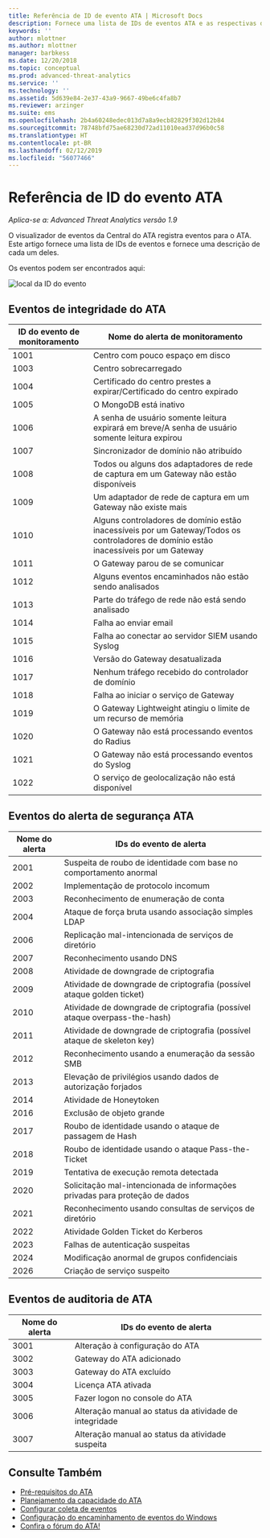 ```yaml
---
title: Referência de ID de evento ATA | Microsoft Docs
description: Fornece uma lista de IDs de eventos ATA e as respectivas descrições.
keywords: ''
author: mlottner
ms.author: mlottner
manager: barbkess
ms.date: 12/20/2018
ms.topic: conceptual
ms.prod: advanced-threat-analytics
ms.service: ''
ms.technology: ''
ms.assetid: 5d639e84-2e37-43a9-9667-49be6c4fa8b7
ms.reviewer: arzinger
ms.suite: ems
ms.openlocfilehash: 2b4a60248edec013d7a8a9ecb82829f302d12b84
ms.sourcegitcommit: 78748bfd75ae68230d72ad11010ead37d96b0c58
ms.translationtype: HT
ms.contentlocale: pt-BR
ms.lasthandoff: 02/12/2019
ms.locfileid: "56077466"
---
```

# <a name="ata-event-id-reference"></a>Referência de ID do evento ATA


*Aplica-se a: Advanced Threat Analytics versão 1.9*

O visualizador de eventos da Central do ATA registra eventos para o ATA. Este artigo fornece uma lista de IDs de eventos e fornece uma descrição de cada um deles.

Os eventos podem ser encontrados aqui:

![local da ID do evento](./media/event-id-location.png)

## <a name="ata-health-events"></a>Eventos de integridade do ATA

|ID do evento de monitoramento| Nome do alerta de monitoramento|
|---------|---------------|
|1001|Centro com pouco espaço em disco|
|1003|Centro sobrecarregado|
|1004|Certificado do centro prestes a expirar/Certificado do centro expirado|
|1005|O MongoDB está inativo|
|1006|A senha de usuário somente leitura expirará em breve/A senha de usuário somente leitura expirou|
|1007|Sincronizador de domínio não atribuído|
|1008|Todos ou alguns dos adaptadores de rede de captura em um Gateway não estão disponíveis|
|1009|Um adaptador de rede de captura em um Gateway não existe mais|
|1010|Alguns controladores de domínio estão inacessíveis por um Gateway/Todos os controladores de domínio estão inacessíveis por um Gateway|
|1011|O Gateway parou de se comunicar|
|1012|Alguns eventos encaminhados não estão sendo analisados|
|1013|Parte do tráfego de rede não está sendo analisado|
|1014|Falha ao enviar email|
|1015|Falha ao conectar ao servidor SIEM usando Syslog|
|1016|Versão do Gateway desatualizada|
|1017|Nenhum tráfego recebido do controlador de domínio|
|1018|Falha ao iniciar o serviço de Gateway|
|1019|O Gateway Lightweight atingiu o limite de um recurso de memória|
|1020|O Gateway não está processando eventos do Radius|
|1021|O Gateway não está processando eventos do Syslog|
|1022|O serviço de geolocalização não está disponível|
 
## <a name="ata-security-alert-events"></a>Eventos do alerta de segurança ATA

|Nome do alerta|IDs do evento de alerta|
|---------|---------------|
|2001|Suspeita de roubo de identidade com base no comportamento anormal|
|2002|Implementação de protocolo incomum|
|2003|Reconhecimento de enumeração de conta|
|2004|Ataque de força bruta usando associação simples LDAP|
|2006|Replicação mal-intencionada de serviços de diretório|
|2007|Reconhecimento usando DNS|
|2008|Atividade de downgrade de criptografia|
|2009|Atividade de downgrade de criptografia (possível ataque golden ticket)|
|2010|Atividade de downgrade de criptografia (possível ataque overpass-the-hash)|
|2011|Atividade de downgrade de criptografia (possível ataque de skeleton key)|
|2012|Reconhecimento usando a enumeração da sessão SMB|
|2013|Elevação de privilégios usando dados de autorização forjados|
|2014|Atividade de Honeytoken|
|2016|Exclusão de objeto grande|
|2017|Roubo de identidade usando o ataque de passagem de Hash|
|2018|Roubo de identidade usando o ataque Pass-the-Ticket|
|2019|Tentativa de execução remota detectada|
|2020|Solicitação mal-intencionada de informações privadas para proteção de dados|
|2021|Reconhecimento usando consultas de serviços de diretório|
|2022|Atividade Golden Ticket do Kerberos|
|2023|Falhas de autenticação suspeitas|
|2024|Modificação anormal de grupos confidenciais|
|2026|Criação de serviço suspeito|

## <a name="ata-auditing-events"></a>Eventos de auditoria de ATA

|Nome do alerta|IDs do evento de alerta|
|---------|---------------|
|3001|Alteração à configuração do ATA|
|3002|Gateway do ATA adicionado|
|3003|Gateway do ATA excluído|
|3004|Licença ATA ativada|
|3005|Fazer logon no console do ATA|
|3006|Alteração manual ao status da atividade de integridade|
|3007|Alteração manual ao status da atividade suspeita|

## <a name="see-also"></a>Consulte Também
- [Pré-requisitos do ATA](ata-prerequisites.md)
- [Planejamento da capacidade do ATA](ata-capacity-planning.md)
- [Configurar coleta de eventos](configure-event-collection.md)
- [Configuração do encaminhamento de eventos do Windows](configure-event-collection.md)
- [Confira o fórum do ATA!](https://social.technet.microsoft.com/Forums/security/home?forum=mata)
